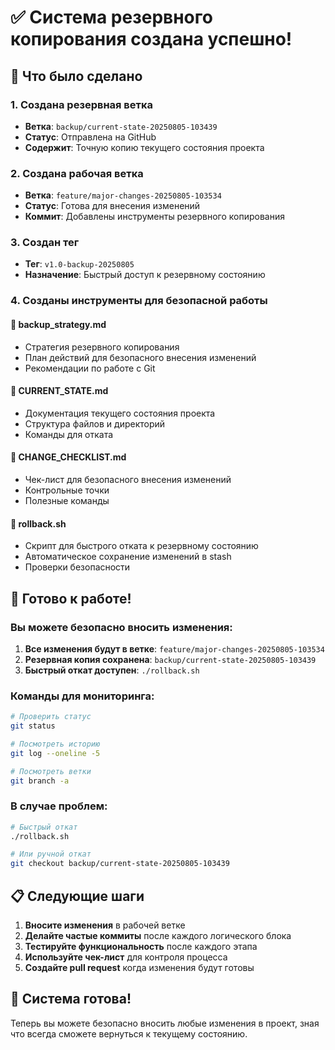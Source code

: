 # ✅ Система резервного копирования создана успешно!

## 🎯 Что было сделано

### 1. Создана резервная ветка
- **Ветка**: `backup/current-state-20250805-103439`
- **Статус**: Отправлена на GitHub
- **Содержит**: Точную копию текущего состояния проекта

### 2. Создана рабочая ветка
- **Ветка**: `feature/major-changes-20250805-103534`
- **Статус**: Готова для внесения изменений
- **Коммит**: Добавлены инструменты резервного копирования

### 3. Создан тег
- **Тег**: `v1.0-backup-20250805`
- **Назначение**: Быстрый доступ к резервному состоянию

### 4. Созданы инструменты для безопасной работы

#### 📄 backup_strategy.md
- Стратегия резервного копирования
- План действий для безопасного внесения изменений
- Рекомендации по работе с Git

#### 📄 CURRENT_STATE.md
- Документация текущего состояния проекта
- Структура файлов и директорий
- Команды для отката

#### 📄 CHANGE_CHECKLIST.md
- Чек-лист для безопасного внесения изменений
- Контрольные точки
- Полезные команды

#### 🔧 rollback.sh
- Скрипт для быстрого отката к резервному состоянию
- Автоматическое сохранение изменений в stash
- Проверки безопасности

## 🚀 Готово к работе!

### Вы можете безопасно вносить изменения:

1. **Все изменения будут в ветке**: `feature/major-changes-20250805-103534`
2. **Резервная копия сохранена**: `backup/current-state-20250805-103439`
3. **Быстрый откат доступен**: `./rollback.sh`

### Команды для мониторинга:
```bash
# Проверить статус
git status

# Посмотреть историю
git log --oneline -5

# Посмотреть ветки
git branch -a
```

### В случае проблем:
```bash
# Быстрый откат
./rollback.sh

# Или ручной откат
git checkout backup/current-state-20250805-103439
```

## 📋 Следующие шаги

1. **Вносите изменения** в рабочей ветке
2. **Делайте частые коммиты** после каждого логического блока
3. **Тестируйте функциональность** после каждого этапа
4. **Используйте чек-лист** для контроля процесса
5. **Создайте pull request** когда изменения будут готовы

## 🎉 Система готова!

Теперь вы можете безопасно вносить любые изменения в проект, зная что всегда сможете вернуться к текущему состоянию. 